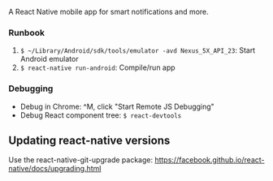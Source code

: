 A React Native mobile app for smart notifications and more.

### Runbook

1. `$ ~/Library/Android/sdk/tools/emulator -avd Nexus_5X_API_23`: Start Android emulator
2. `$ react-native run-android`: Compile/run app

### Debugging
- Debug in Chrome: ^M, click "Start Remote JS Debugging"
- Debug React component tree: `$ react-devtools`

## Updating react-native versions
Use the react-native-git-upgrade package: https://facebook.github.io/react-native/docs/upgrading.html

